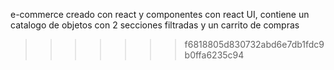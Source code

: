 
e-commerce creado con react y componentes con react UI, contiene un catalogo de objetos con 2 secciones filtradas y un carrito de compras 
>>>>>>> f6818805d830732abd6e7db1fdc9b0ffa6235c94

